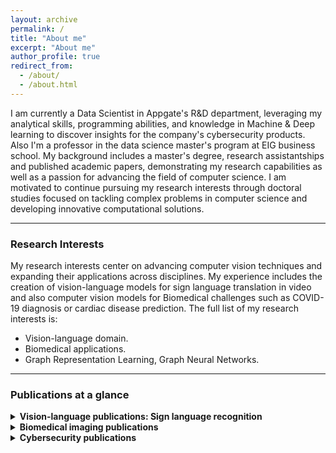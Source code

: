 ```yaml
---
layout: archive
permalink: /
title: "About me"
excerpt: "About me"
author_profile: true
redirect_from: 
  - /about/
  - /about.html
---
```

I am currently a Data Scientist in Appgate's R&D department, leveraging my analytical skills, programming abilities, and knowledge in Machine & Deep learning to discover insights for the company's cybersecurity products. Also I'm a professor in the data science master's program at EIG business school. My background includes a master's degree, research assistantships and published academic papers, demonstrating my research capabilities as well as a passion for advancing the field of computer science. I am motivated to continue pursuing my research interests through doctoral studies focused on tackling complex problems in computer science and developing innovative computational solutions.

---
### Research Interests

My research interests center on advancing computer vision techniques and expanding their applications across disciplines. My experience includes the creation of vision-language models for sign language translation in video and also computer vision models for Biomedical challenges such as COVID-19 diagnosis or cardiac disease prediction. The full list of my research interests is:

<ul>
    <li> Vision-language domain.</li>
    <li> Biomedical applications.</li>
    <li> Graph Representation Learning, Graph Neural Networks.</li>
</ul>

---
### Publications at a glance
<details>
<summary><strong>Vision-language publications: Sign language recognition </strong></summary>
<ul>
    <li><font size="3">How important is motion in sign language translation?, IET Computer Vision, 2021.</font></li> 
    <li><font size="3">Understanding Motion in Sign Language: A New Structured Translation Dataset, ACCV, 2020.</font></li>  
    <li><font size="3">Towards on-line sign language recognition using cumulative SD-VLAD descriptors, CCC, 2018.</font></li>
    <li><font size="3">A kinematic gesture representation based on shape difference VLAD for sign language recognition, ICCVG, 2018.</font></li>
</ul> 
</details>

<details>
<summary><strong>Biomedical imaging publications</strong></summary>
  <ul>
    <li><font size="3">Kinematic motion representation in Cine-MRI to support cardiac disease classification, TCIV, 2022.</font></li>
    <li><font size="3">Deep learning representations to support COVID-19 diagnosis on CT-slices, Biomédica, 2021.</font></li>
    <li><font size="3">A Covid-19 Patient Severity Stratification using a 3D Convolutional Strategy on CT-Scans, ISBI, 2021.</font></li>
    <li><font size="3">Regional multiscale motion representation for cardiac disease prediction, STSIVA, 2019.</font></li>
  </ul>   
</details>

<details>
<summary><strong>Cybersecurity publications</strong></summary>
<ul>
  <li><font size="3">Phishing website detection using deep learning, In progress.</font></li>
</ul> 
</details>
